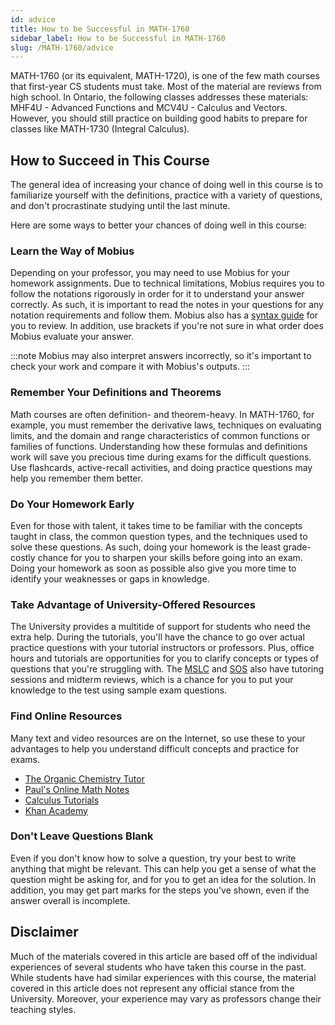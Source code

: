 ```yaml
---
id: advice
title: How to be Successful in MATH-1760
sidebar_label: How to be Successful in MATH-1760
slug: /MATH-1760/advice
---
```


MATH-1760 (or its equivalent, MATH-1720), is one of the few math courses that first-year CS students must take. Most of the material are reviews from high school. In Ontario, the following classes addresses these materials: MHF4U - Advanced Functions and MCV4U - Calculus and Vectors. However, you should still practice on building good habits to prepare for classes like MATH-1730 (Integral Calculus).

## How to Succeed in This Course

The general idea of increasing your chance of doing well in this course is to familiarize yourself with the definitions, practice with a variety of questions, and don't procrastinate studying until the last minute.

Here are some ways to better your chances of doing well in this course:

### Learn the Way of Mobius

Depending on your professor, you may need to use Mobius for your homework assignments. Due to technical limitations, Mobius requires you to follow the notations rigorously in order for it to understand your answer correctly. As such, it is important to read the notes in your questions for any notation requirements and follow them. Mobius also has a [syntax guide](https://www.digitaled.com/support/help/student/Content/STUD-ENTERING-RESPONSES/Enter-proper-math-syntax.htm) for you to review. In addition, use brackets if you're not sure in what order does Mobius evaluate your answer.

:::note
Mobius may also interpret answers incorrectly, so it's important to check your work and compare it with Mobius's outputs.
:::

### Remember Your Definitions and Theorems

Math courses are often definition- and theorem-heavy. In MATH-1760, for example, you must remember the derivative laws, techniques on evaluating limits, and the domain and range characteristics of common functions or families of functions. Understanding how these formulas and definitions work will save you precious time during exams for the difficult questions. Use flashcards, active-recall activities, and doing practice questions may help you remember them better.

### Do Your Homework Early

Even for those with talent, it takes time to be familiar with the concepts taught in class, the common question types, and the techniques used to solve these questions. As such, doing your homework is the least grade-costly chance for you to sharpen your skills before going into an exam. Doing your homework as soon as possible also give you more time to identify your weaknesses or gaps in knowledge.

### Take Advantage of University-Offered Resources

The University provides a multitide of support for students who need the extra help. During the tutorials, you'll have the chance to go over actual practice questions with your tutorial instructors or professors. Plus, office hours and tutorials are opportunities for you to clarify concepts or types of questions that you're struggling with. The [MSLC](https://www.uwindsor.ca/science/math/675/students) and [SOS](https://windsor.soscampus.com/) also have tutoring sessions and midterm reviews, which is a chance for you to put your knowledge to the test using sample exam questions.

### Find Online Resources

Many text and video resources are on the Internet, so use these to your advantages to help you understand difficult concepts and practice for exams.

-   [The Organic Chemistry Tutor](https://www.youtube.com/watch?v=GiCojsAWRj0&list=PL0o_zxa4K1BWYThyV4T2Allw6zY0jEumv)
-   [Paul's Online Math Notes](https://tutorial.math.lamar.edu/Classes/CalcI/CalcI.aspx)
-   [Calculus Tutorials](https://math.hmc.edu/calculus/hmc-mathematics-calculus-online-tutorials/single-variable-calculus/)
-   [Khan Academy](https://www.khanacademy.org/math/differential-calculus)

### Don't Leave Questions Blank

Even if you don't know how to solve a question, try your best to write anything that might be relevant. This can help you get a sense of what the question might be asking for, and for you to get an idea for the solution. In addition, you may get part marks for the steps you've shown, even if the answer overall is incomplete.

## Disclaimer

Much of the materials covered in this article are based off of the individual experiences of several students who have taken this course in the past. While students have had similar experiences with this course, the material covered in this article does not represent any official stance from the University. Moreover, your experience may vary as professors change their teaching styles.
